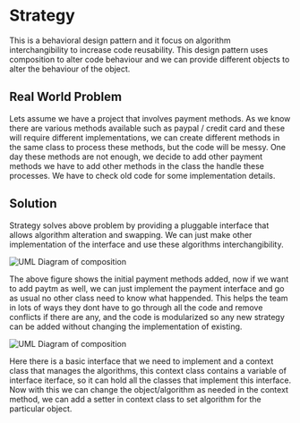 # Strategy

This is a behavioral design pattern and it focus on algorithm interchangibility to increase code reusability. This design pattern uses composition to alter code behaviour and we can provide different objects to alter the behaviour of the object.

## Real World Problem

Lets assume we have a project that involves payment methods. As we know there are various methods available such as paypal / credit card and these will require different implementations, we can create different methods in the same class to process these methods, but the code will be messy. 
One day these methods are not enough, we decide to add other payment methods we have to add other methods in the class the handle these processes. We have to check old code for some implementation details. 

## Solution

Strategy solves above problem by providing a pluggable interface that allows algorithm alteration and swapping. We can just make other implementation of the interface and use these algorithms interchangibility.

![UML Diagram of composition](https://i.ibb.co/Z23Y1cV/11491ee4.jpg)
 
The above figure shows the initial payment methods added, now if we want to add paytm as well, we can just implement the payment interface and go as usual no other class need to know what happended. This helps the team in lots of ways they dont have to go through all the code and remove conflicts if there are any, and the code is modularized so any new strategy can be added without changing the implementation of existing.

![UML Diagram of composition](https://i.ibb.co/Pm5RcVw/23e21a51.png)

Here there is a basic interface that we need to implement and a context class that manages the algorithms, this context class contains a variable of interface iterface, so it can hold all the classes that implement this interface. Now with this we can change the object/algorithm as needed in the context method, we can add a setter in context class to set algorithm for the particular object.
